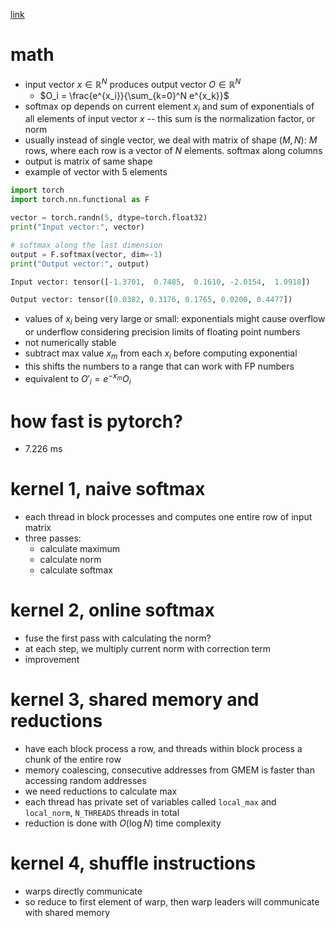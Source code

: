 [link](https://maharshi.bearblog.dev/optimizing-softmax-cuda/)
# math
- input vector $x \in \mathbb{R}^N$ produces output vector $O \in \mathbb{R}^N$
	- $O_i = \frac{e^{x_i}}{\sum_{k=0}^N e^{x_k}}$
- softmax op depends on current element $x_i$ and sum of exponentials of all elements of input vector $x$ -- this sum is the normalization factor, or norm
- usually instead of single vector, we deal with matrix of shape $(M, N)$: $M$ rows, where each row is a vector of $N$ elements. softmax along columns
- output is matrix of same shape
- example of vector with 5 elements
```python
import torch
import torch.nn.functional as F

vector = torch.randn(5, dtype=torch.float32)
print("Input vector:", vector)

# softmax along the last dimension
output = F.softmax(vector, dim=-1)
print("Output vector:", output)
```

```python
Input vector: tensor([-1.3701,  0.7485,  0.1610, -2.0154,  1.0918])

Output vector: tensor([0.0382, 0.3176, 0.1765, 0.0200, 0.4477])
```

- values of $x_i$ being very large or small: exponentials might cause overflow or underflow considering precision limits of floating point numbers
- not numerically stable
- subtract max value $x_m$ from each $x_i$ before computing exponential
- this shifts the numbers to a range that can work with FP numbers
- equivalent to $O'_i = e^{-x_m}O_i$
# how fast is pytorch?
- 7.226 ms
# kernel 1, naive softmax
- each thread in block processes and computes one entire row of input matrix
- three passes:
	- calculate maximum
	- calculate norm
	- calculate softmax
# kernel 2, online softmax
- fuse the first pass with calculating the norm?
- at each step, we multiply current norm with correction term
- improvement
# kernel 3, shared memory and reductions
- have each block process a row, and threads within block process a chunk of the entire row
- memory coalescing, consecutive addresses from GMEM is faster than accessing random addresses
- we need reductions to calculate max
- each thread has private set of variables called `local_max` and `local_norm`, `N_THREADS` threads in total
- reduction is done with $O(\log N)$ time complexity
# kernel 4, shuffle instructions
- warps directly communicate
- so reduce to first element of warp, then warp leaders will communicate with shared memory